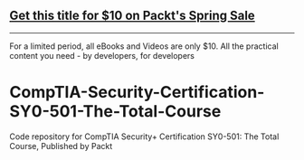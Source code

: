 ## [Get this title for $10 on Packt's Spring Sale](https://www.packt.com/V15418?utm_source=github&utm_medium=packt-github-repo&utm_campaign=spring_10_dollar_2022)
-----
For a limited period, all eBooks and Videos are only $10. All the practical content you need \- by developers, for developers

# CompTIA-Security-Certification-SY0-501-The-Total-Course
Code repository for CompTIA Security+ Certification SY0-501: The Total Course, Published by Packt
